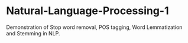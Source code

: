 # Natural-Language-Processing-1
Demonstration of Stop word removal, POS tagging, Word Lemmatization and Stemming in NLP.

